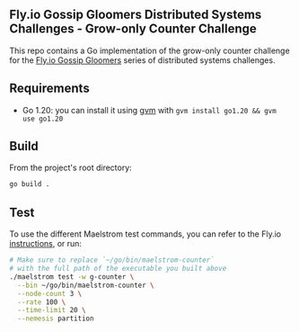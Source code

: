 ## Fly.io Gossip Gloomers Distributed Systems Challenges - Grow-only Counter Challenge

This repo contains a Go implementation of the grow-only counter challenge for the [Fly.io Gossip Gloomers](https://fly.io/dist-sys/) series of distributed systems challenges.

## Requirements

- Go 1.20: you can install it using [gvm](https://github.com/moovweb/gvm) with `gvm install go1.20 && gvm use go1.20`

## Build

From the project's root directory:

```bash
go build .
```

## Test

To use the different Maelstrom test commands, you can refer to the Fly.io [instructions](https://fly.io/dist-sys/4/), or run:

```bash
# Make sure to replace `~/go/bin/maelstrom-counter`
# with the full path of the executable you built above
./maelstrom test -w g-counter \
  --bin ~/go/bin/maelstrom-counter \
  --node-count 3 \
  --rate 100 \
  --time-limit 20 \
  --nemesis partition
```
